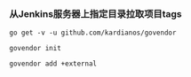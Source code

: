 ### 从Jenkins服务器上指定目录拉取项目tags

```
go get -v -u github.com/kardianos/govendor

govendor init

govendor add +external

```
